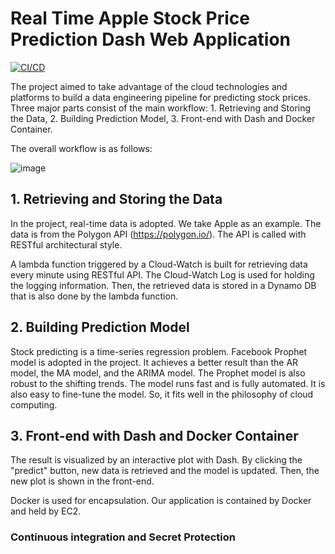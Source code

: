 # Real Time Apple Stock Price Prediction Dash Web Application 
[![CI/CD](https://github.com/wh153/IDS706FinalProject/actions/workflows/CI&CD.yml/badge.svg)](https://github.com/wh153/IDS706FinalProject/actions/workflows/CI&CD.yml)

The project aimed to take advantage of the cloud technologies and platforms to build a data engineering pipeline for predicting stock prices. Three major parts consist of the main workflow: 1. Retrieving and Storing the Data, 2. Building Prediction Model, 3. Front-end with Dash and Docker Container.

The overall workflow is as follows:

![image](https://user-images.githubusercontent.com/89489224/145718732-08271fa2-0278-4525-90ad-4689170904d5.png)

## 1. Retrieving and Storing the Data
In the project, real-time data is adopted. We take Apple as an example. The data is from the Polygon API (https://polygon.io/). The API is called with RESTful architectural style.

A lambda function triggered by a Cloud-Watch is built for retrieving data every minute using RESTful API. The  Cloud-Watch Log is used for holding the logging information. Then, the retrieved data is stored in a Dynamo DB that is also done by the lambda function.

## 2. Building Prediction Model
Stock predicting is a time-series regression problem. Facebook Prophet model is adopted in the project. It achieves a better result than the AR model, the MA model, and the ARIMA model. The Prophet model is also robust to the shifting trends. The model runs fast and is fully automated. It is also easy to fine-tune the model. So, it fits well in the philosophy of cloud computing.

## 3. Front-end with Dash and Docker Container
The result is visualized by an interactive plot with Dash. By clicking the "predict" button, new data is retrieved and the model is updated. Then, the new plot is shown in the front-end.

Docker is used for encapsulation. Our application is contained by Docker and held by EC2.

### Continuous integration and Secret Protection
